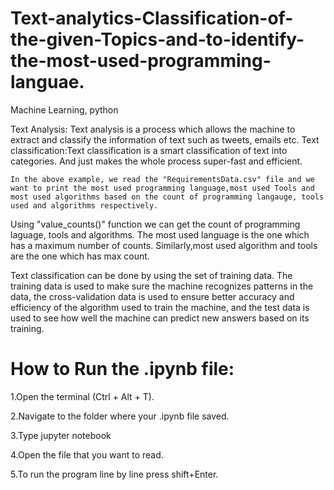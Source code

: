 # Text-analytics-Classification-of-the-given-Topics-and-to-identify-the-most-used-programming-languae.
Machine Learning, python

Text Analysis: Text analysis is a process which allows the machine to extract and classify the information of text 
               such as tweets, emails etc.
Text classification:Text classification is a smart classification of text into categories. And 
               just makes the whole process super-fast and efficient.
               
    In the above example, we read the "RequirementsData.csv" file and we want to print the most used programming language,most used Tools and most used algorithms based on the count of programming langauge, tools used and algorithms respectively.
Using "value_counts()" function we can get the count of programming laguage, tools and algorithms. The most used language 
is the one which has a maximum number of counts. Similarly,most used algorithm and tools are the one which has max count.

Text classification can be done by using the set of training data. The training data is used to make sure the machine
recognizes patterns in the data, the cross-validation data is used to ensure better accuracy and efficiency of the algorithm
used to train the machine, and the test data is used to see how well the machine can predict new answers based on its 
training.

# How to Run the .ipynb file:

1.Open the terminal (Ctrl + Alt + T).

2.Navigate to the folder where your .ipynb file saved.

3.Type jupyter notebook

4.Open the file that you want to read.

5.To run the program line by line press shift+Enter.
